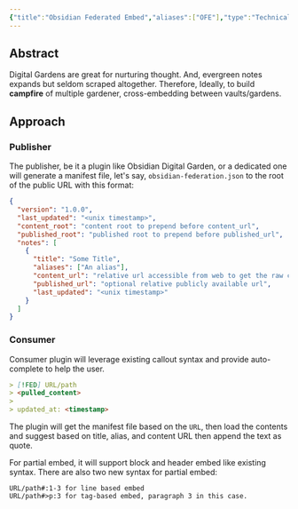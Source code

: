 ```yaml
---
{"title":"Obsidian Federated Embed","aliases":["OFE"],"type":"Technical Draft","created":"2023-01-31T20:53:31+06:00","updated":"2023-01-31T21:50:33+06:00","dg-publish":true,"permalink":"/entities/concept/obsidian-federated-embed/","dgPassFrontmatter":true}
---
```


## Abstract
Digital Gardens are great for nurturing thought. And, evergreen notes expands but seldom scraped altogether. Therefore, Ideally, to build **campfire** of multiple gardener, cross-embedding between vaults/gardens.

## Approach
### Publisher
The publisher, be it a plugin like Obsidian Digital Garden, or a dedicated one will generate a manifest file, let's say, `obsidian-federation.json` to the root of the public URL with this format:

```json
{
  "version": "1.0.0",
  "last_updated": "<unix timestamp>",
  "content_root": "content root to prepend before content_url",
  "published_root": "published root to prepend before published_url",
  "notes": [
    {
      "title": "Some Title",
      "aliases": ["An alias"],
      "content_url": "relative url accessible from web to get the raw content",
      "published_url": "optional relative publicly available url",
      "last_updated": "<unix timestamp>"
    }
  ]
}
```

### Consumer
Consumer plugin will leverage existing callout syntax and provide auto-complete to help the user.

```md
> [!FED] URL/path
> <pulled_content>
>
> updated_at: <timestamp>
```

The plugin will get the manifest file based on the `URL`, then load the contents and suggest based on title, alias, and content URL then append the text as quote.

For partial embed, it will support block and header embed like existing syntax. There are also two new syntax for partial embed:

```
URL/path#:1-3 for line based embed
URL/path#>p:3 for tag-based embed, paragraph 3 in this case.
```
